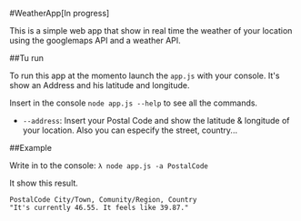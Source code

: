 #WeatherApp[In progress]

This is a simple web app that show in real time the weather of your location using the googlemaps API and a weather API. 

##Tu run

To run this app at the momento launch the `app.js` with your console. It's show an Address and his latitude and longitude.

Insert in the console `node app.js --help` to see all the commands.
- `--address`: Insert your Postal Code and show the latitude & longitude of your location. Also you can especify the street, country... 

##Example

Write in to the console: ```λ node app.js -a PostalCode```

It show this result.
```
PostalCode City/Town, Comunity/Region, Country
"It's currently 46.55. It feels like 39.87."
```

